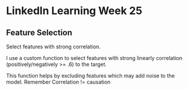 # LinkedIn Learning Week 25

## Feature Selection

Select features with strong correlation. 

I use a custom function to select features with strong linearly correlation (positively/negatively >= .6) to the target.

This function helps by excluding features which may add noise to the model. Remember Correlation != causation